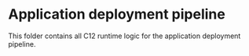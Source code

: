 # Application deployment pipeline

This folder contains all C12 runtime logic for the application deployment pipeline.
